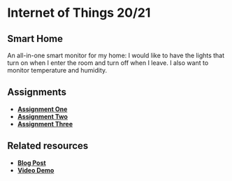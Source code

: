 # Internet of Things 20/21 

## Smart Home
An all-in-one smart monitor for my home: I would like to have the lights that turn on when I enter the room and turn off when I leave. I also want to monitor temperature
and humidity. 

## Assignments
- **[Assignment One](first_delivery/docs/First.md)**
- **[Assignment Two](second_delivery/docs/Second.md)**
- **[Assignment Three](third_delivery/docs/Third.md)**

## Related resources
- **[Blog Post](https://medium.com/@calamo.marco/smart-home-an-iot-project-7dde40f2d0e5)**
- **[Video Demo](https://youtu.be/QzcY-DJ_IPM)**
